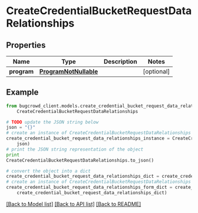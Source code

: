 # CreateCredentialBucketRequestDataRelationships


## Properties

Name | Type | Description | Notes
------------ | ------------- | ------------- | -------------
**program** | [**ProgramNotNullable**](ProgramNotNullable.md) |  | [optional] 

## Example

```python
from bugcrowd_client.models.create_credential_bucket_request_data_relationships import
    CreateCredentialBucketRequestDataRelationships

# TODO update the JSON string below
json = "{}"
# create an instance of CreateCredentialBucketRequestDataRelationships from a JSON string
create_credential_bucket_request_data_relationships_instance = CreateCredentialBucketRequestDataRelationships.from_json(
    json)
# print the JSON string representation of the object
print
CreateCredentialBucketRequestDataRelationships.to_json()

# convert the object into a dict
create_credential_bucket_request_data_relationships_dict = create_credential_bucket_request_data_relationships_instance.to_dict()
# create an instance of CreateCredentialBucketRequestDataRelationships from a dict
create_credential_bucket_request_data_relationships_form_dict = create_credential_bucket_request_data_relationships.from_dict(
    create_credential_bucket_request_data_relationships_dict)
```
[[Back to Model list]](../README.md#documentation-for-models) [[Back to API list]](../README.md#documentation-for-api-endpoints) [[Back to README]](../README.md)


